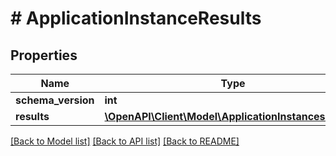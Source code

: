 # # ApplicationInstanceResults

## Properties

Name | Type | Description | Notes
------------ | ------------- | ------------- | -------------
**schema_version** | **int** |  | [optional]
**results** | [**\OpenAPI\Client\Model\ApplicationInstancesResults**](ApplicationInstancesResults.md) |  | [optional]

[[Back to Model list]](../../README.md#models) [[Back to API list]](../../README.md#endpoints) [[Back to README]](../../README.md)
